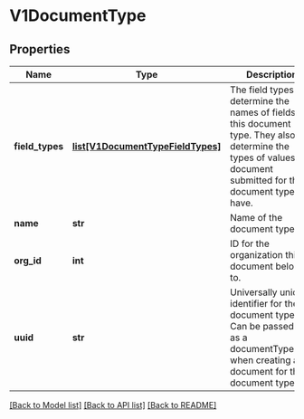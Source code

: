 # V1DocumentType

## Properties
Name | Type | Description | Notes
------------ | ------------- | ------------- | -------------
**field_types** | [**list[V1DocumentTypeFieldTypes]**](V1DocumentTypeFieldTypes.md) | The field types determine the names of fields for this document type. They also determine the types of values a document submitted for this document type can have. | [optional] 
**name** | **str** | Name of the document type. | 
**org_id** | **int** | ID for the organization this document belongs to. | 
**uuid** | **str** | Universally unique identifier for the document type. Can be passed in as a documentTypeUuid when creating a document for this document type. | 

[[Back to Model list]](../README.md#documentation-for-models) [[Back to API list]](../README.md#documentation-for-api-endpoints) [[Back to README]](../README.md)


